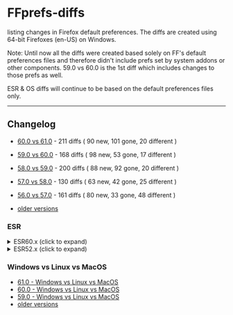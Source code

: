 # FFprefs-diffs
listing changes in Firefox default preferences. The diffs are created using 64-bit Firefoxes (en-US) on Windows.

Note: Until now all the diffs were created based solely on FF's default preferences files and therefore didn't include prefs
set by system addons or other components. 59.0 vs 60.0 is the 1st diff which includes changes to those prefs as well.

ESR & OS diffs will continue to be based on the default preferences files only.

___

## Changelog

* [60.0 vs 61.0](https://github.com/earthlng/FFprefs-diffs/blob/master/diffs/6x/diff-v60.0-vs-v61.0.log.js "60.0 vs 61.0") - 211 diffs ( 90 new, 101 gone, 20 different )

* [59.0 vs 60.0](https://github.com/earthlng/FFprefs-diffs/blob/master/diffs/6x/diff-v59.0-vs-v60.0.log.js "59.0 vs 60.0") - 168 diffs ( 98 new, 53 gone, 17 different )

* [58.0 vs 59.0](https://github.com/earthlng/FFprefs-diffs/blob/master/diffs/5x/diff-v58.0-vs-v59.0.log.js "58.0 vs 59.0") - 200 diffs ( 88 new, 92 gone, 20 different )

* [57.0 vs 58.0](https://github.com/earthlng/FFprefs-diffs/blob/master/diffs/5x/diff-v57.0-vs-v58.0.log.js "57.0 vs 58.0") - 130 diffs ( 63 new, 42 gone, 25 different )

* [56.0 vs 57.0](https://github.com/earthlng/FFprefs-diffs/blob/master/diffs/5x/diff-v56.0-vs-v57.0.log.js "56.0 vs 57.0") - 161 diffs ( 80 new, 33 gone, 48 different )

* [older versions](https://github.com/earthlng/FFprefs-diffs/tree/master/diffs)


### ESR

<details><summary>ESR60.x (click to expand)</summary><p>

* [60.0esr vs 60.1.0esr](https://github.com/earthlng/FFprefs-diffs/blob/master/diffs/ESR/diff-v60.0esr-vs-v60.1.0esr.log.js "60.0esr vs 60.1.0esr") - 3 diffs ( 0 new, 1 gone, 2 different )

* [52.9.0esr vs 60.0esr](https://github.com/earthlng/FFprefs-diffs/blob/master/diffs/ESR/diff-v52.9.0esr-vs-v60.0esr.log.js "52.9.0esr vs 60.0esr") - 1203 diffs ( 674 new, 322 gone, 207 different )

</p></details>

<details><summary>ESR52.x (click to expand)</summary><p>

* 52.8.0esr vs 52.9.0esr - no changes

* 52.7.0esr vs 52.8.0esr - no changes

* [52.6.0esr vs 52.7.0esr](https://github.com/earthlng/FFprefs-diffs/blob/master/diffs/ESR/diff-v52.6.0esr-vs-v52.7.0esr.log.js "52.6.0esr vs 52.7.0esr") - 2 diffs ( 0 new, 1 gone, 1 different )

* [52.5.0esr vs 52.6.0esr](https://github.com/earthlng/FFprefs-diffs/blob/master/diffs/ESR/diff-v52.5.0esr-vs-v52.6.0esr.log.js "52.5.0esr vs 52.6.0esr") - 5 diffs ( 1 new, 1 gone, 3 different )

* 52.4.0esr vs 52.5.0esr - no changes

* 52.3.0esr vs 52.4.0esr - no changes

* [52.2.0esr vs 52.3.0esr](https://github.com/earthlng/FFprefs-diffs/blob/master/diffs/ESR/diff-v52.2.0esr-vs-v52.3.0esr.log.js "52.2.0esr vs 52.3.0esr") - 1 diffs ( 0 new, 0 gone, 1 different )

* [52.1.0esr vs 52.2.0esr](https://github.com/earthlng/FFprefs-diffs/blob/master/diffs/ESR/diff-v52.1.0esr-vs-v52.2.0esr.log.js "52.1.0esr vs 52.2.0esr") - 3 diffs ( 3 new, 0 gone, 0 different )
  
* [52.0esr vs 52.1.0esr](https://github.com/earthlng/FFprefs-diffs/blob/master/diffs/ESR/diff-v52.0esr-vs-v52.1.0esr.log.js "52.0esr vs 52.1.0esr") - 2 diffs ( 0 new, 0 gone, 2 different )

</p></details>

### Windows vs Linux vs MacOS

* [61.0 - Windows vs Linux vs MacOS](https://earthlng.github.io/FFprefs-diffs/Firefox-v61.0.html)
* [60.0 - Windows vs Linux vs MacOS](https://earthlng.github.io/FFprefs-diffs/Firefox-v60.0.html)
* [59.0 - Windows vs Linux vs MacOS](https://earthlng.github.io/FFprefs-diffs/Firefox-v59.0.html)
* [older versions](https://earthlng.github.io/FFprefs-diffs/index.html)

